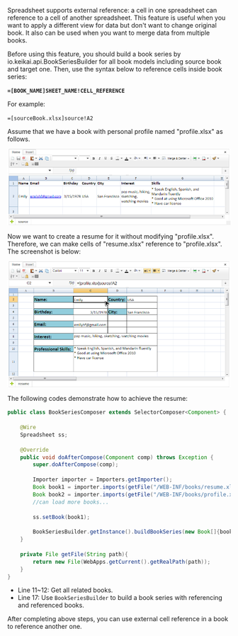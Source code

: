 Spreadsheet supports external reference: a cell in one spreadsheet can
reference to a cell of another spreadsheet. This feature is useful when
you want to apply a different view for data but don't want to change
original book. It also can be used when you want to merge data from
multiple books.

Before using this feature, you should build a book series by
<javadoc  directory="keikai">io.keikai.api.BookSeriesBuilder</javadoc>
for all book models including source book and target one. Then, use the
syntax below to reference cells inside book series:

**`=[BOOK_NAME]SHEET_NAME!CELL_REFERENCE`**

For example:

`=[sourceBook.xlsx]source!A2`

Assume that we have a book with personal profile named "profile.xlsx" as
follows.

![ center](/assets/images/dev-ref/essentials-reference-profile.png " center")

Now we want to create a resume for it without modifying "profile.xlsx".
Therefore, we can make cells of "resume.xlsx" reference to
"profile.xlsx". The screenshot is below:

![ center](/assets/images/dev-ref/essentials-reference-resume.png " center")

The following codes demonstrate how to achieve the resume:

``` java
public class BookSeriesComposer extends SelectorComposer<Component> {
    
    @Wire
    Spreadsheet ss;
    
    @Override
    public void doAfterCompose(Component comp) throws Exception {
        super.doAfterCompose(comp);
        
        Importer importer = Importers.getImporter();
        Book book1 = importer.imports(getFile("/WEB-INF/books/resume.xlsx"),"resume.xlsx");
        Book book2 = importer.imports(getFile("/WEB-INF/books/profile.xlsx"),"profile.xlsx");
        //can load more books...
        
        ss.setBook(book1);
        
        BookSeriesBuilder.getInstance().buildBookSeries(new Book[]{book1,book2});
    }

    private File getFile(String path){
        return new File(WebApps.getCurrent().getRealPath(path));
    }
}
```

  - Line 11\~12: Get all related books.
  - Line 17: Use `BookSeriesBuilder` to build a book series with
    referencing and referenced books.

After completing above steps, you can use external cell reference in a
book to reference another one.

